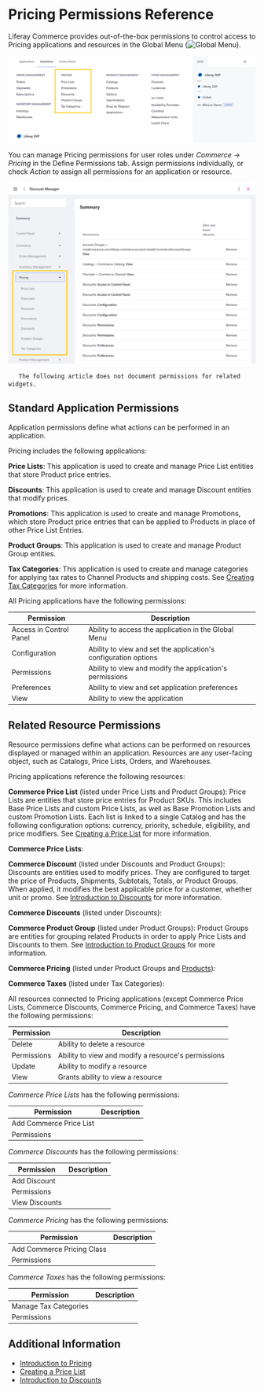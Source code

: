 # Pricing Permissions Reference

Liferay Commerce provides out-of-the-box permissions to control access to Pricing applications and resources in the Global Menu (![Global Menu](../../images/icon-applications-menu.png)).

![Control access to Pricing applications and resources.](./pricing-permissions-reference/images/01.png)

You can manage Pricing permissions for user roles under *Commerce* &rarr; *Pricing* in the Define Permissions tab. Assign permissions individually, or check *Action* to assign all permissions for an application or resource.

![Manage Pricing permissions for user roles in the Define Permissions tab.](./pricing-permissions-reference/images/02.png)

```note::
   The following article does not document permissions for related widgets.
```

## Standard Application Permissions

Application permissions define what actions can be performed in an application.

Pricing includes the following applications:

**Price Lists**: This application is used to create and manage Price List entities that store Product price entries.

**Discounts**: This application is used to create and manage Discount entities that modify prices.

**Promotions**: This application is used to create and manage Promotions, which store Product price entries that can be applied to Products in place of other Price List Entries.

**Product Groups**: This application is used to create and manage Product Group entities.

**Tax Categories**: This application is used to create and manage categories for applying tax rates to Channel Products and shipping costs. See [Creating Tax Categories](../../store-administration/configuring-taxes/creating-tax-categories.md) for more information.

All Pricing applications have the following permissions:

| Permission | Description |
| --- | --- |
| Access in Control Panel | Ability to access the application in the Global Menu |
| Configuration | Ability to view and set the application's configuration options |
| Permissions | Ability to view and modify the application's permissions |
| Preferences | Ability to view and set application preferences |
| View | Ability to view the application |

## Related Resource Permissions

Resource permissions define what actions can be performed on resources displayed or managed within an application. Resources are any user-facing object, such as Catalogs, Price Lists, Orders, and Warehouses.

Pricing applications reference the following resources:

**Commerce Price List** (listed under Price Lists and Product Groups): Price Lists are entities that store price entries for Product SKUs. This includes Base Price Lists and custom Price Lists, as well as Base Promotion Lists and custom Promotion Lists. Each list is linked to a single Catalog and has the following configuration options: currency, priority, schedule, eligibility, and price modifiers. See [Creating a Price List](../../managing-a-catalog/managing-price/creating-a-price-list.md) for more information.

**Commerce Price Lists**: <!--FINISH; 7.4, previously listed under Control Panel > General Permissions-->

**Commerce Discount** (listed under Discounts and Product Groups): Discounts are entities used to modify prices. They are configured to target the price of Products, Shipments, Subtotals, Totals, or Product Groups. When applied, it modifies the best applicable price for a customer, whether unit or promo. See [Introduction to Discounts](../../promoting-products/introduction-to-discounts.md) for more information.

**Commerce Discounts** (listed under Discounts): <!--FINISH; 7.4, previously listed under Control Panel > General Permissions-->

**Commerce Product Group** (listed under Product Groups): Product Groups are entities for grouping related Products in order to apply Price Lists and Discounts to them. See [Introduction to Product Groups](../../promoting-products/introduction-to-product-groups.md) for more information.

**Commerce Pricing** (listed under Product Groups and [Products](./product-management-permissions-reference.md)): <!--FINISH; 7.4, previously listed under Control Panel > General Permissions-->

**Commerce Taxes** (listed under Tax Categories):
<!--FINISH; 7.4, previously listed under Control Panel > General Permissions-->

All resources connected to Pricing applications (except Commerce Price Lists, Commerce Discounts, Commerce Pricing, and Commerce Taxes) have the following permissions:

| Permission | Description |
| --- | --- |
| Delete | Ability to delete a resource |
| Permissions | Ability to view and modify a resource's permissions  |
| Update | Ability to modify a resource |
| View | Grants ability to view a resource |

*Commerce Price Lists* has the following permissions:

| Permission | Description |
| --- | --- |
| Add Commerce Price List | <!--FINISH--> |
| Permissions | <!--FINISH--> |

*Commerce Discounts* has the following permissions:

| Permission | Description |
| --- | --- |
| Add Discount | <!--FINISH--> |
| Permissions | <!--FINISH--> |
| View Discounts | <!--FINISH--> |

*Commerce Pricing* has the following permissions:

| Permission | Description |
| --- | --- |
| Add Commerce Pricing Class | <!--FINISH--> |
| Permissions | <!--FINISH--> |

*Commerce Taxes* has the following permissions:

| Permission | Description |
| --- | --- |
| Manage Tax Categories | <!--FINISH--> |
| Permissions | <!--FINISH--> |

## Additional Information

* [Introduction to Pricing](../../managing-a-catalog/managing-price/introduction-to-pricing.md)
* [Creating a Price List](../../managing-a-catalog/managing-price/creating-a-price-list.md)
* [Introduction to Discounts](../../promoting-products/introduction-to-discounts.md)
